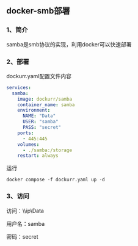 ## docker-smb部署

### 1、简介

samba是smb协议的实现，利用docker可以快速部署

### 2、部署

dockurr.yaml配置文件内容

```yaml
services:
  samba:
    image: dockurr/samba
    container_name: samba
    environment:
      NAME: "Data"
      USER: "samba"
      PASS: "secret"
    ports:
      - 445:445
    volumes:
      - ./samba:/storage
    restart: always
```

运行

```shell
docker compose -f dockurr.yaml up -d
```

### 3、访问

访问：\\\ip\Data

用户名：samba

密码：secret

